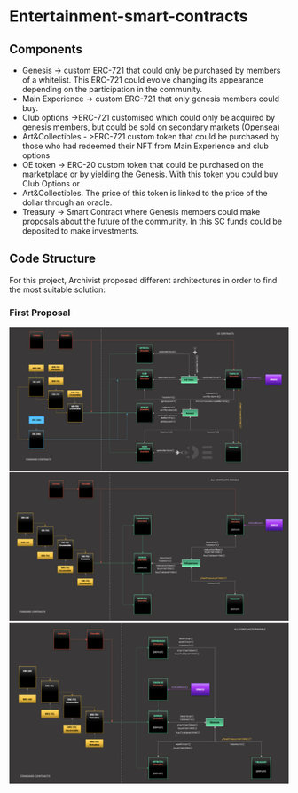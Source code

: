 # Entertainment-smart-contracts

## Components
- Genesis -> custom ERC-721 that could only be purchased by members of a whitelist. This ERC-721 could evolve changing its appearance depending on the participation in the community.
- Main Experience -> custom ERC-721 that only genesis members could buy.
- Club options ->ERC-721 customised which could only be acquired by genesis members, but could be sold on secondary markets (Opensea)
- Art&Collectibles - >ERC-721 custom token that could be purchased by those who had redeemed their NFT from Main Experience and club options
- OE token -> ERC-20 custom token that could be purchased on the marketplace or by yielding the Genesis. With this token you could buy Club Options or
- Art&Collectibles. The price of this token is linked to the price of the dollar through an oracle.
- Treasury -> Smart Contract where Genesis members could make proposals about the future of the community. In this SC funds could be deposited to make investments.

## Code Structure
For this project, Archivist proposed different architectures in order to find the most suitable solution:
### First Proposal

![alt text](https://github.com/ArchivistDevelopers/Entertainment-smart-contracts/blob/main/Dependencies_v1.png?raw=true)
![alt text](https://github.com/ArchivistDevelopers/Entertainment-smart-contracts/blob/main/Dependencies_v2.png?raw=true)
![alt text](https://github.com/ArchivistDevelopers/Entertainment-smart-contracts/blob/main/Dependencies_v3.png?raw=true)



































